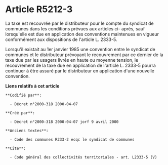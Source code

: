 # Article R5212-3

La taxe est recouvrée par le distributeur pour le compte du syndicat de communes dans les conditions prévues aux articles ci-
après, sauf lorsqu'elle est due en application des conventions maintenues en vigueur conformément aux dispositions de
l'article L. 2333-5.

Lorsqu'il existait au 1er janvier 1985 une convention entre le syndicat de communes et le distributeur prévoyant le
recouvrement par ce dernier de la taxe due par les usagers livrés en haute ou moyenne tension, le recouvrement de la taxe due
en application de l'article L. 2333-5 pourra continuer à être assuré par le distributeur en application d'une nouvelle
convention.

**Liens relatifs à cet article**

	**Codifié par**:

	  - Décret n°2000-318 2000-04-07

	**Créé par**:

	  - Décret n°2000-318 2000-04-07 jorf 9 avril 2000

	**Anciens textes**:

	  - Code des communes R233-2 ecqc le syndicat de communes

	**Cite**:

	  - Code général des collectivités territoriales - art. L2333-5 (V)
